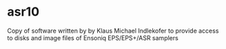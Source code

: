 # asr10
Copy of software written by by Klaus Michael Indlekofer to provide access to disks and image files of Ensoniq EPS/EPS+/ASR samplers
